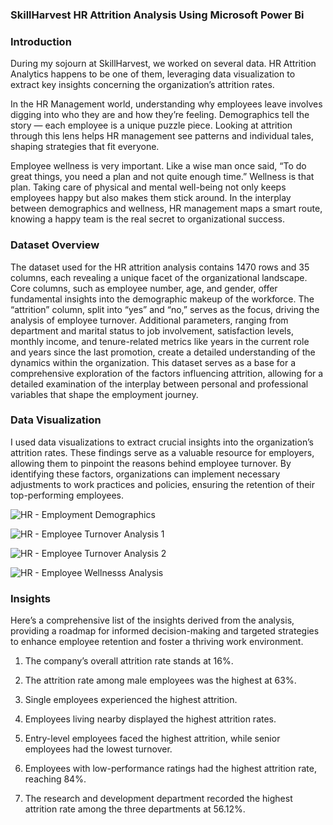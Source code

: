 ### SkillHarvest HR Attrition Analysis Using Microsoft Power Bi

### Introduction
During my sojourn at SkillHarvest, we worked on several data. HR Attrition Analytics happens to be one of them, leveraging data visualization to extract key insights concerning the organization’s attrition rates.

In the HR Management world, understanding why employees leave involves digging into who they are and how they’re feeling. Demographics tell the story — each employee is a unique puzzle piece. Looking at attrition through this lens helps HR management see patterns and individual tales, shaping strategies that fit everyone.

Employee wellness is very important. Like a wise man once said, “To do great things, you need a plan and not quite enough time.” Wellness is that plan. Taking care of physical and mental well-being not only keeps employees happy but also makes them stick around. In the interplay between demographics and wellness, HR management maps a smart route, knowing a happy team is the real secret to organizational success.

### Dataset Overview
The dataset used for the HR attrition analysis contains 1470 rows and 35 columns, each revealing a unique facet of the organizational landscape. Core columns, such as employee number, age, and gender, offer fundamental insights into the demographic makeup of the workforce. The “attrition” column, split into “yes” and “no,” serves as the focus, driving the analysis of employee turnover. Additional parameters, ranging from department and marital status to job involvement, satisfaction levels, monthly income, and tenure-related metrics like years in the current role and years since the last promotion, create a detailed understanding of the dynamics within the organization. This dataset serves as a base for a comprehensive exploration of the factors influencing attrition, allowing for a detailed examination of the interplay between personal and professional variables that shape the employment journey.

### Data Visualization
I used data visualizations to extract crucial insights into the organization’s attrition rates. These findings serve as a valuable resource for employers, allowing them to pinpoint the reasons behind employee turnover. By identifying these factors, organizations can implement necessary adjustments to work practices and policies, ensuring the retention of their top-performing employees.

![HR - Employment Demographics](https://github.com/user-attachments/assets/0fe7b241-6687-4f9d-bd5e-3ed4ad5c0e60)

![HR - Employee Turnover Analysis 1](https://github.com/user-attachments/assets/99b17988-73dd-4141-8b96-595906f599f7)

![HR - Employee Turnover Analysis 2](https://github.com/user-attachments/assets/d16ab675-a1ea-4787-b08f-0284339d1ef7)

![HR - Employee Wellnesss Analysis](https://github.com/user-attachments/assets/2266a35b-9227-4024-ac2e-29094d4c0f26)

### Insights

Here’s a comprehensive list of the insights derived from the analysis, providing a roadmap for informed decision-making and targeted strategies to enhance employee retention and foster a thriving work environment.

1. The company’s overall attrition rate stands at 16%.

2. The attrition rate among male employees was the highest at 63%.

3. Single employees experienced the highest attrition.

4. Employees living nearby displayed the highest attrition rates.

5. Entry-level employees faced the highest attrition, while senior employees had the lowest turnover.

6. Employees with low-performance ratings had the highest attrition rate, reaching 84%.

7. The research and development department recorded the highest attrition rate among the three departments at 56.12%.
